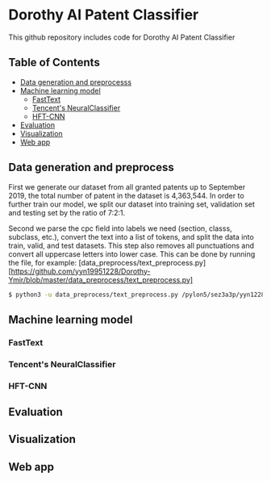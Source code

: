 # Dorothy AI Patent Classifier
This github repository includes code for Dorothy AI Patent Classifier
## Table of Contents

* [Data generation and preprocesss](#data)
* [Machine learning model](#ml)
    * [FastText](#fasttext)
    * [Tencent's NeuralClassifier](#tencent)
    * [HFT-CNN](#hftcnn)
* [Evaluation](#eval)
* [Visualization](#visual)
* [Web app](#webapp)

## Data generation and preprocess <a id="sys-arc"></a>

First we generate our dataset from all granted patents up to September 2019, the total number of patent in the dataset is 4,363,544. In order to further train our model, we split our dataset into training set, validation set and testing set by the ratio of 7:2:1.

Second we parse the cpc field into labels we need (section, classs, subclass, etc.), convert the text into a list of tokens, and split the data into train, valid, and test datasets. This step also removes all punctuations and convert all uppercase letters into lower case. This can be done by running the  file, for example:
[data_preprocess/text_preprocess.py][https://github.com/yyn19951228/Dorothy-Ymir/blob/master/data_preprocess/text_preprocess.py]
```sh
$ python3 -u data_preprocess/text_preprocess.py /pylon5/sez3a3p/yyn1228/data/json_reparse /pylon5/sez3a3p/yyn1228/data/all_data
```

## Machine learning model <a id="ml"></a>

### FastText <a id="fasttext"></a>
### Tencent's NeuralClassifier <a id="tencent"></a>
### HFT-CNN <a id="hftcnn"></a>

## Evaluation <a id="eval"></a>

## Visualization <a id="visual"></a>

## Web app <a id="webapp"></a>



